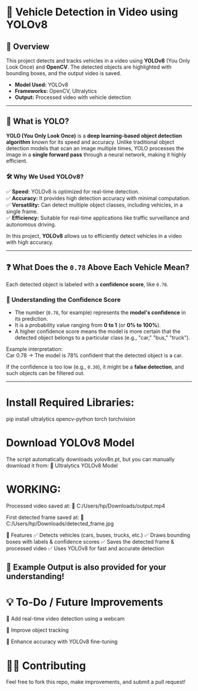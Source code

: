 # 🚗 Vehicle Detection in Video using YOLOv8
      
## 📌 Overview  
This project detects and tracks vehicles in a video using **YOLOv8** (You Only Look Once) and **OpenCV**. The detected objects are highlighted with bounding boxes, and the output video is saved.

- **Model Used:** YOLOv8  
- **Frameworks:** OpenCV, Ultralytics  
- **Output:** Processed video with vehicle detection  

---

## 📖 What is YOLO?  

**YOLO (You Only Look Once)** is a **deep learning-based object detection algorithm** known for its speed and accuracy. Unlike traditional object detection models that scan an image multiple times, YOLO processes the image in a **single forward pass** through a neural network, making it highly efficient.

### 🛠️ **Why We Used YOLOv8?**  
✅ **Speed:** YOLOv8 is optimized for real-time detection.  
✅ **Accuracy:** It provides high detection accuracy with minimal computation.  
✅ **Versatility:** Can detect multiple object classes, including vehicles, in a single frame.  
✅ **Efficiency:** Suitable for real-time applications like traffic surveillance and autonomous driving.  

In this project, **YOLOv8** allows us to efficiently detect vehicles in a video with high accuracy.

---

## ❓ What Does the `0.78` Above Each Vehicle Mean?  
Each detected object is labeled with a **confidence score**, like `0.78`.  

### 🔹 **Understanding the Confidence Score**  
- The number (`0.78`, for example) represents the **model's confidence** in its prediction.  
- It is a probability value ranging from **0 to 1** (or **0% to 100%**).  
- A higher confidence score means the model is more certain that the detected object belongs to a particular class (e.g., "car," "bus," "truck").  

Example interpretation:  
Car 0.78 → The model is 78% confident that the detected object is a car.

If the confidence is too low (e.g., `0.30`), it might be a **false detection**, and such objects can be filtered out.

---


# Install Required Libraries:

pip install ultralytics opencv-python torch torchvision

# Download YOLOv8 Model

The script automatically downloads yolov8n.pt, but you can manually download it from:
🔗 Ultralytics YOLOv8 Model



# WORKING:
Processed video saved at:
📍 C:/Users/hp/Downloads/output.mp4

First detected frame saved at:
📍 C:/Users/hp/Downloads/detected_frame.jpg

🎯 Features
✅ Detects vehicles (cars, buses, trucks, etc.)
✅ Draws bounding boxes with labels & confidence scores
✅ Saves the detected frame & processed video
✅ Uses YOLOv8 for fast and accurate detection

📸 Example Output is also provided for your understanding!
---

# 💡 To-Do / Future Improvements
🔹 Add real-time video detection using a webcam

🔹 Improve object tracking

🔹 Enhance accuracy with YOLOv8 fine-tuning

# 👨‍💻 Contributing
Feel free to fork this repo, make improvements, and submit a pull request!









